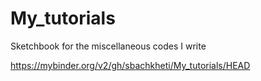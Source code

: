 # My_tutorials
Sketchbook for the miscellaneous codes I write

https://mybinder.org/v2/gh/sbachkheti/My_tutorials/HEAD

